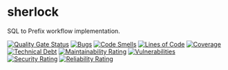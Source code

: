 # sherlock

SQL to Prefix workflow implementation.

[![Quality Gate Status](https://sonarcloud.io/api/project_badges/measure?project=wrk-grp_sherlock&metric=alert_status)](https://sonarcloud.io/summary/new_code?id=wrk-grp_sherlock)
[![Bugs](https://sonarcloud.io/api/project_badges/measure?project=wrk-grp_sherlock&metric=bugs)](https://sonarcloud.io/summary/new_code?id=wrk-grp_sherlock)
[![Code Smells](https://sonarcloud.io/api/project_badges/measure?project=wrk-grp_sherlock&metric=code_smells)](https://sonarcloud.io/summary/new_code?id=wrk-grp_sherlock)
[![Lines of Code](https://sonarcloud.io/api/project_badges/measure?project=wrk-grp_sherlock&metric=ncloc)](https://sonarcloud.io/summary/new_code?id=wrk-grp_sherlock)
[![Coverage](https://sonarcloud.io/api/project_badges/measure?project=wrk-grp_sherlock&metric=coverage)](https://sonarcloud.io/summary/new_code?id=wrk-grp_sherlock)
[![Technical Debt](https://sonarcloud.io/api/project_badges/measure?project=wrk-grp_sherlock&metric=sqale_index)](https://sonarcloud.io/summary/new_code?id=wrk-grp_sherlock)
[![Maintainability Rating](https://sonarcloud.io/api/project_badges/measure?project=wrk-grp_sherlock&metric=sqale_rating)](https://sonarcloud.io/summary/new_code?id=wrk-grp_sherlock)
[![Vulnerabilities](https://sonarcloud.io/api/project_badges/measure?project=wrk-grp_sherlock&metric=vulnerabilities)](https://sonarcloud.io/summary/new_code?id=wrk-grp_sherlock)
[![Security Rating](https://sonarcloud.io/api/project_badges/measure?project=wrk-grp_sherlock&metric=security_rating)](https://sonarcloud.io/summary/new_code?id=wrk-grp_sherlock)
[![Reliability Rating](https://sonarcloud.io/api/project_badges/measure?project=wrk-grp_sherlock&metric=reliability_rating)](https://sonarcloud.io/summary/new_code?id=wrk-grp_sherlock)

